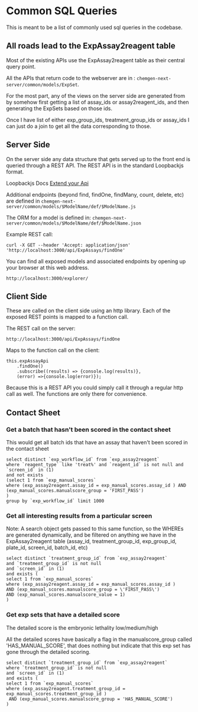 # Common SQL Queries

This is meant to be a list of commonly used sql queries in the codebase.

## All roads lead to the ExpAssay2reagent table

Most of the existing APIs use the ExpAssay2reagent table as their central query point.

All the APIs that return code to the webserver are in : `chemgen-next-server/common/models/ExpSet`.

For the most part, any of the views on the server side are generated from by somehow first getting a list of assay_ids or assay2reagent_ids, and then generating the ExpSets based on those ids.

Once I have list of either exp_group_ids, treatment_group_ids or assay_ids I can just do a join to get all the data corresponding to those.

## Server Side

On the server side any data structure that gets served up to the front end is queried through a REST API. The REST API is in the standard Loopbackjs format. 

Loopbackjs Docs [Extend your Api](https://loopback.io/doc/en/lb3/Extend-your-API.html)

Additional endpoints (beyond find, findOne, findMany, count, delete, etc) are defined in `chemgen-next-server/common/models/$ModelName/def/$ModelName.js`

The ORM for a model is defined in: `chemgen-next-server/common/models/$ModelName/def/$ModelName.json` 

Example REST call:
```
curl -X GET --header 'Accept: application/json' 'http://localhost:3000/api/ExpAssays/findOne'
```

You can find all exposed models and associated endpoints by opening up your browser at this web address.

```
http://localhost:3000/explorer/
```

## Client Side

These are called on the client side using an http library. Each of the exposed REST points is mapped to a function call.

The REST call on the server:

```
http://localhost:3000/api/ExpAssays/findOne
```

Maps to the function call on the client:

```
this.expAssayApi
    .findOne()
    .subscribe((results) => {console.log(results)}, 
    (error) =>{console.log(error)});
```

Because this is a REST API you could simply call it through a regular http call as well. The functions are only there for convenience.

## Contact Sheet

### Get a batch that hasn't been scored in the contact sheet 

This would get all batch ids that have an assay that haven't been scored in the contact sheet

```
select distinct `exp_workflow_id` from `exp_assay2reagent` 
where `reagent_type` like 'treat%' and `reagent_id` is not null and `screen_id` in (1)  
and not exists 
(select 1 from `exp_manual_scores` 
where (exp_assay2reagent.assay_id = exp_manual_scores.assay_id ) AND (exp_manual_scores.manualscore_group = 'FIRST_PASS')
) 
group by `exp_workflow_id` limit 1000
```

### Get  all interesting results from a particular screen 

Note: A search object gets passed to this same function, so the WHEREs are generated dynamically, and be filtered on anything we have in the ExpAssay2reagent table (assay_id, treatment_group_id, exp_group_id, plate_id, screen_id, batch_id, etc)

```
select distinct `treatment_group_id` from `exp_assay2reagent` 
and `treatment_group_id` is not null 
and `screen_id` in (1) 
and exists (
select 1 from `exp_manual_scores` 
where (exp_assay2reagent.assay_id = exp_manual_scores.assay_id ) 
AND (exp_manual_scores.manualscore_group = \'FIRST_PASS\') 
AND (exp_manual_scores.manualscore_value = 1)
)
```

### Get exp sets that have a detailed score

The detailed score is the embryonic lethality low/medium/high

All the detailed scores have basically a flag in the manualscore_group called 'HAS_MANUAL_SCORE', that does nothing but indicate that this exp set has gone through the detailed scoring.

```
select distinct `treatment_group_id` from `exp_assay2reagent` 
where `treatment_group_id` is not null 
and `screen_id` in (1) 
and exists (
select 1 from `exp_manual_scores` 
where (exp_assay2reagent.treatment_group_id = exp_manual_scores.treatment_group_id )
 AND (exp_manual_scores.manualscore_group = 'HAS_MANUAL_SCORE')
)
```
